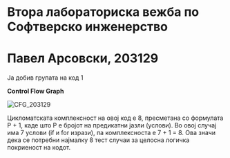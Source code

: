 # Втора лабораториска вежба по Софтверско инженерство

# Павел Арсовски, 203129
Ја добив групата на код 1

**Control Flow Graph**

![CFG_203129](https://github.com/user-attachments/assets/9afbe6a9-3943-438d-bb36-2c694f256012)

Цикломатската комплексност на овој код е 8, пресметана со формулата P + 1, каде што P е бројот на предикатни јазли (услови). 
Во овој случај има 7 услови (if и for изрази), па комплексноста е 7 + 1 = 8. 
Ова значи дека се потребни најмалку 8 тест случаи за целосна логичка покриеност на кодот.
